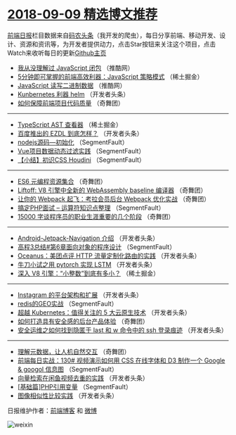 # [2018-09-09 精选博文推荐](http://hao.caibaojian.com/date/2018/09/09)

[前端日报](http://caibaojian.com/c/news)栏目数据来自[码农头条](http://hao.caibaojian.com/)（我开发的爬虫），每日分享前端、移动开发、设计、资源和资讯等，为开发者提供动力，点击Star按钮来关注这个项目，点击Watch来收听每日的更新[Github主页](https://github.com/kujian/frontendDaily)
* [我从没理解过 JavaScript 闭包](http://hao.caibaojian.com/85759.html) （推酷网）
* [5分钟即可掌握的前端高效利器：JavaScript 策略模式](http://hao.caibaojian.com/85733.html) （稀土掘金）
* [JavaScript 读写二进制数据](http://hao.caibaojian.com/85760.html) （推酷网）
* [Kunbernetes 利器 helm](http://hao.caibaojian.com/85744.html) （开发者头条）
* [如何保障前端项目代码质量](http://hao.caibaojian.com/85769.html) （奇舞团）

***
* [TypeScript AST 查看器](http://hao.caibaojian.com/85731.html) （稀土掘金）
* [百度推出的 EZDL 到底怎样？](http://hao.caibaojian.com/85746.html) （开发者头条）
* [nodejs源码—初始化](http://hao.caibaojian.com/85722.html) （SegmentFault）
* [Vue项目数据动态过滤实践](http://hao.caibaojian.com/85723.html) （SegmentFault）
* [【小结】初识CSS Houdini](http://hao.caibaojian.com/85728.html) （SegmentFault）

***
* [ES6 元编程资源集合](http://hao.caibaojian.com/85765.html) （奇舞团）
* [Liftoff: V8 引擎中全新的 WebAssembly baseline 编译器](http://hao.caibaojian.com/85766.html) （奇舞团）
* [让你的 Webpack 起飞：考拉会员后台 Webpack 优化实战](http://hao.caibaojian.com/85767.html) （奇舞团）
* [搞定PHP面试 &#8211; 运算符知识点整理](http://hao.caibaojian.com/85730.html) （SegmentFault）
* [15000 字谈程序员的职业生涯重要的几个阶段](http://hao.caibaojian.com/85768.html) （奇舞团）

***
* [Android-Jetpack-Navigation 介绍](http://hao.caibaojian.com/85745.html) （开发者头条）
* [高程3总结#第6章面向对象的程序设计](http://hao.caibaojian.com/85727.html) （SegmentFault）
* [Oceanus：美团点评 HTTP 流量定制化路由的实践](http://hao.caibaojian.com/85737.html) （开发者头条）
* [牛刀小试之用 pytorch 实现 LSTM](http://hao.caibaojian.com/85747.html) （开发者头条）
* [深入 V8 引擎：“小整数”到底有多小？](http://hao.caibaojian.com/85732.html) （稀土掘金）

***
* [Instagram 的平台架构和扩展](http://hao.caibaojian.com/85739.html) （开发者头条）
* [redis的GEO实战](http://hao.caibaojian.com/85724.html) （SegmentFault）
* [超越 Kubernetes：值得关注的 5 大云原生技术](http://hao.caibaojian.com/85738.html) （开发者头条）
* [如何打造具有安全感的后台产品体验](http://hao.caibaojian.com/85763.html) （奇舞团）
* [安全运维之如何找到隐匿于 last 和 w 命令中的 ssh 登录痕迹](http://hao.caibaojian.com/85740.html) （开发者头条）

***
* [理解元数据，让人机自然交互](http://hao.caibaojian.com/85764.html) （奇舞团）
* [前端每日实战：130# 视频演示如何用 CSS 在线字体和 D3 制作一个 Google &amp; googol 信息图](http://hao.caibaojian.com/85725.html) （SegmentFault）
* [向量检索在闲鱼视频去重的实践](http://hao.caibaojian.com/85741.html) （开发者头条）
* [[基础篇]PHP引用变量](http://hao.caibaojian.com/85726.html) （SegmentFault）
* [图像相似性比较实践](http://hao.caibaojian.com/85742.html) （开发者头条）

日报维护作者：[前端博客](http://caibaojian.com/) 和 [微博](http://caibaojian.com/go/weibo)

![weixin](https://user-images.githubusercontent.com/3055447/38468989-651132ac-3b80-11e8-8e6b-15122322a9d7.png)